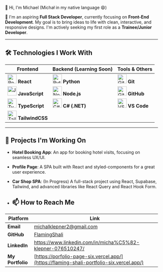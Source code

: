 👋 Hi, I'm Michael (Michał in my native language 😄)

🌟 I'm an aspiring **Full Stack Developer**, currently focusing on **Front-End Development**. My goal is to bring ideas to life with clean, interactive, and responsive designs. I'm actively seeking my first role as a **Trainee/Junior Developer**.

---

## 🛠 Technologies I Work With

| Frontend                          | Backend (Learning Soon)         | Tools & Others              |
|-----------------------------------|----------------------------------|-----------------------------|
| <img src="https://cdn.jsdelivr.net/gh/devicons/devicon/icons/react/react-original.svg" height="30" alt="React"/> **React** | <img src="https://cdn.jsdelivr.net/gh/devicons/devicon/icons/python/python-original.svg" height="30" alt="Python"/> **Python** | <img src="https://cdn.jsdelivr.net/gh/devicons/devicon/icons/git/git-original.svg" height="30" alt="Git"/> **Git** |
| <img src="https://cdn.jsdelivr.net/gh/devicons/devicon/icons/javascript/javascript-original.svg" height="30" alt="JavaScript"/> **JavaScript** | <img src="https://cdn.jsdelivr.net/gh/devicons/devicon/icons/nodejs/nodejs-original.svg" height="30" alt="Node.js"/> **Node.js** | <img src="https://cdn.jsdelivr.net/gh/devicons/devicon/icons/github/github-original.svg" height="30" alt="GitHub"/> **GitHub** |
| <img src="https://cdn.jsdelivr.net/gh/devicons/devicon/icons/typescript/typescript-original.svg" height="30" alt="TypeScript"/> **TypeScript** | <img src="https://cdn.jsdelivr.net/gh/devicons/devicon/icons/csharp/csharp-original.svg" height="30" alt="C#"/> **C# (.NET)** | <img src="https://cdn.jsdelivr.net/gh/devicons/devicon/icons/vscode/vscode-original.svg" height="30" alt="VS Code"/> **VS Code** |
| <img src="https://upload.wikimedia.org/wikipedia/commons/d/d5/Tailwind_CSS_Logo.svg" height="30" width="30" alt="TailwindCSS"/> **TailwindCSS** |                                  |                             |

---

## 🌱 Projects I'm Working On

- **Hotel Booking App**: An app for booking hotel visits, focusing on seamless UX/UI.
- **Profile Page**: A SPA built with React and styled-components for a great user experience.
- **Car Shop SPA**: (In Progress) A full-stack project using React, Supabase, Tailwind, and advanced libraries like React Query and React Hook Form.

- ## 📫 How to Reach Me

| Platform          | Link                              |
|-------------------|-----------------------------------|
| **Email**         | michalklepner2@gmail.com           |
| **GitHub**        | [FlamingShali](https://github.com/FlamingShali) |
| **LinkedIn**      | https://www.linkedin.com/in/micha%C5%82-klepner-076510247/
| **My Portfolio**    | [https://porfolio-page-six.vercel.app/](https://flaming-shali-portfolio-six.vercel.app/)
